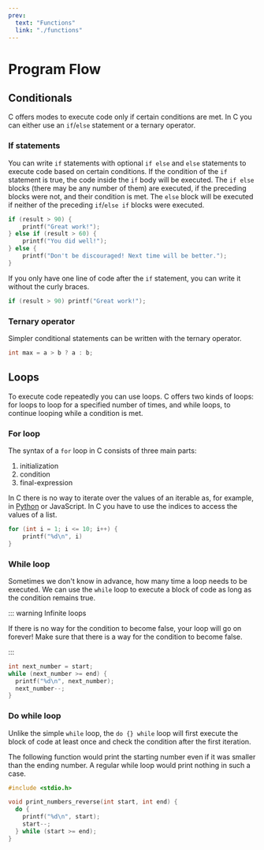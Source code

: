 ```yaml
---
prev:
  text: "Functions"
  link: "./functions"
---
```


# Program Flow

## Conditionals

C offers modes to execute code only if certain conditions are met. In C you can either use an `if`/`else` statement or a ternary operator.

### If statements

You can write `if` statements with optional `if else` and `else` statements to execute code based on certain conditions. If the condition of the `if` statement is true, the code inside the `if` body will be executed. The `if else` blocks (there may be any number of them) are executed, if the preceding blocks were not, and their condition is met. The `else` block will be executed if neither of the preceding `if`/`else if` blocks were executed.

```c
if (result > 90) {
    printf("Great work!");
} else if (result > 60) {
    printf("You did well!");
} else {
    printf("Don't be discouraged! Next time will be better.");
}
```

If you only have one line of code after the `if` statement, you can write it without the curly braces.

```c
if (result > 90) printf("Great work!");
```

### Ternary operator

Simpler conditional statements can be written with the ternary operator.

```c
int max = a > b ? a : b;
```

## Loops

To execute code repeatedly you can use loops. C offers two kinds of loops: for loops to loop for a specified number of times, and while loops, to continue looping while a condition is met.

### For loop

The syntax of a `for` loop in C consists of three main parts:

1. initialization
2. condition
3. final-expression

In C there is no way to iterate over the values of an iterable as, for example, in [Python](/python/loops#for-loops) or JavaScript. In C you have to use the indices to access the values of a list.

```c
for (int i = 1; i <= 10; i++) {
    printf("%d\n", i)
}
```

### While loop

Sometimes we don't know in advance, how many time a loop needs to be executed. We can use the `while` loop to execute a block of code as long as the condition remains true.

::: warning Infinite loops

If there is no way for the condition to become false, your loop will go on forever! Make sure that there is a way for the condition to become false.

:::

```c
int next_number = start;
while (next_number >= end) {
  printf("%d\n", next_number);
  next_number--;
}
```

### Do while loop

Unlike the simple `while` loop, the `do {} while` loop will first execute the block of code at least once and check the condition after the first iteration.

The following function would print the starting number even if it was smaller than the ending number. A regular while loop would print nothing in such a case.

```c
#include <stdio.h>

void print_numbers_reverse(int start, int end) {
  do {
    printf("%d\n", start);
    start--;
  } while (start >= end);
}
```
